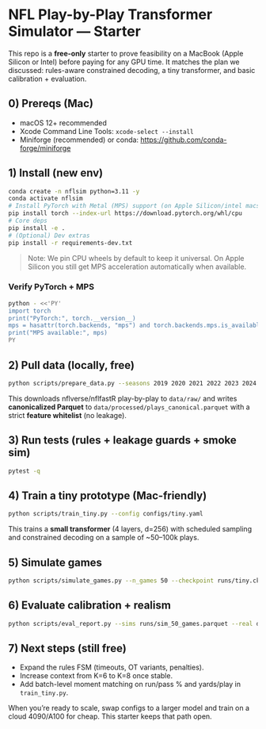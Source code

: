 # NFL Play-by-Play Transformer Simulator — Starter

This repo is a **free-only** starter to prove feasibility on a MacBook (Apple Silicon or Intel) before paying for any GPU time. It matches the plan we discussed: rules-aware constrained decoding, a tiny transformer, and basic calibration + evaluation.

## 0) Prereqs (Mac)
- macOS 12+ recommended
- Xcode Command Line Tools: `xcode-select --install`
- Miniforge (recommended) or conda: https://github.com/conda-forge/miniforge

## 1) Install (new env)
```bash
conda create -n nflsim python=3.11 -y
conda activate nflsim
# Install PyTorch with Metal (MPS) support (on Apple Silicon/intel macs it's the same pip)
pip install torch --index-url https://download.pytorch.org/whl/cpu
# Core deps
pip install -e .
# (Optional) Dev extras
pip install -r requirements-dev.txt
```

> Note: We pin CPU wheels by default to keep it universal. On Apple Silicon you still get MPS acceleration automatically when available.

### Verify PyTorch + MPS
```bash
python - <<'PY'
import torch
print("PyTorch:", torch.__version__)
mps = hasattr(torch.backends, "mps") and torch.backends.mps.is_available()
print("MPS available:", mps)
PY
```

## 2) Pull data (locally, free)
```bash
python scripts/prepare_data.py --seasons 2019 2020 2021 2022 2023 2024
```
This downloads nflverse/nflfastR play-by-play to `data/raw/` and writes **canonicalized Parquet** to `data/processed/plays_canonical.parquet` with a strict **feature whitelist** (no leakage).

## 3) Run tests (rules + leakage guards + smoke sim)
```bash
pytest -q
```

## 4) Train a tiny prototype (Mac-friendly)
```bash
python scripts/train_tiny.py --config configs/tiny.yaml
```
This trains a **small transformer** (4 layers, d=256) with scheduled sampling and constrained decoding on a sample of ~50–100k plays.

## 5) Simulate games
```bash
python scripts/simulate_games.py --n_games 50 --checkpoint runs/tiny.ckpt --out runs/sim_50_games.parquet
```

## 6) Evaluate calibration + realism
```bash
python scripts/eval_report.py --sims runs/sim_50_games.parquet --real data/processed/plays_canonical.parquet --out runs/report.md
```

## 7) Next steps (still free)
- Expand the rules FSM (timeouts, OT variants, penalties).
- Increase context from K=6 to K=8 once stable.
- Add batch-level moment matching on run/pass % and yards/play in `train_tiny.py`.

When you’re ready to scale, swap configs to a larger model and train on a cloud 4090/A100 for cheap. This starter keeps that path open.
